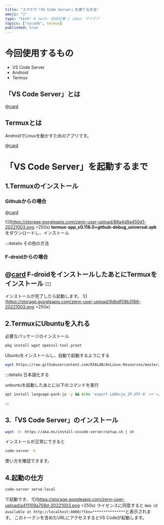 ```yaml
---
title: "スマホで「VS Code Server」を建てる方法"
emoji: "📝"
type: "tech" # tech: 技術記事 / idea: アイデア
topics: ["vscode", termux]
published: true
---
```


# 今回使用するもの

- VS Code Server
- Android
- Termux

## 「VS Code Server」とは

@[card](https://code.visualstudio.com/blogs/2022/07/07/vscode-server)

## Termuxとは

AndroidでLinuxを動かすためのアプリです。

@[card](https://github.com/termux/termux-app)

# 「VS Code Server」を起動するまで

## 1.Termuxのインストール

### Githubからの場合

@[card](https://github.com/termux/termux-app/releases)

![](<https://storage.googleapis.com/zenn-user-upload/88a4d9a450d1-20221003.png> =250x)
**termux-app_v0.118.0+github-debug_universal.apk**をダウンロードし、インストール

:::details その他の方法

### F-droidからの場合

@[card](https://f-droid.org/en/packages/com.termux/)
F-droidをインストールしたあとにTermuxをインストール
:::
---

インストールが完了したら起動します。
![](<https://storage.googleapis.com/zenn-user-upload/9dbdf59b3166-20221003.png> =250x)

## 2.TermuxにUbuntuを入れる

必要なパッケージのインストール

```sh
pkg install wget openssl-tool proot
```

Ubuntuをインストールし、自動で起動するようにする

```sh
wget https://raw.githubusercontent.com/EXALAB/AnLinux-Resources/master/Scripts/Installer/Ubuntu/ubuntu.sh && bash ubuntu.sh && echo "./start-ubuntu.sh" >> ~/.bashrc && ./start-ubuntu.sh
```

:::details 日本語化する

unbuntuを起動したあとに以下のコマンドを実行

```sh
apt install language-pack-ja -y && echo 'export LANG=ja_JP.UTF-8' >> ~/.bashrc && echo 'export LANGUAGE="ja_JP:ja"' >> ~/.bashrc
```

:::

## 3.「VS Code Server」のインストール

```sh
wget -O- https://aka.ms/install-vscode-server/setup.sh | sh
```

インストールが正常にできると

```sh
code-server -h
```

使い方を確認できます。

## 4.起動の仕方

```sh
code-server serve-local
```

で起動でき、
![](<https://storage.googleapis.com/zenn-user-upload/a411109a708d-20221003.png> =250x)
ライセンスに同意すると
`Web UI available at http://localhost:8000/?tkn=***************`と表示されます。
このトークンを含めたURLにアクセスするとVS Codeが起動します。
